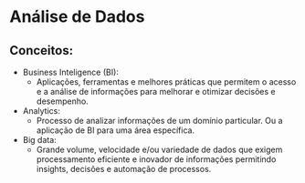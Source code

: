 # Análise de Dados
## Conceitos:
* Business Inteligence (BI):  
  - Aplicações, ferramentas e melhores práticas que permitem o acesso e a análise de informações para melhorar e otimizar decisões e desempenho.
* Analytics:  
  - Processo de analizar informações de um domínio particular. Ou a aplicação de BI para uma área específica.
* Big data:
  - Grande volume, velocidade e/ou variedade de dados que exigem processamento eficiente e inovador de informações permitindo insights, decisões e automação de processos.
